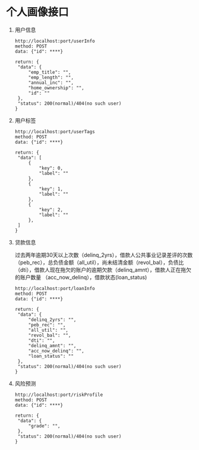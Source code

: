 # 个人画像接口

1. 用户信息

   ```
   http://localhost:port/userInfo
   method: POST
   data: {"id": ****}
   
   return: {
   	"data": {
   		"emp_title": "",
   		"emp_length": "",
   		"annual_inc": "",
   		"home_ownership": "",
   		"id": ""
   	},
   	"status": 200(normal)/404(no such user)
   }
   ```

   

2. 用户标签

   ```
   http://localhost:port/userTags
   method: POST
   data: {"id": ****}
   
   return: {
   	"data": [
   		{
   			"key": 0,
   			"label": ""
   		},
   		{
   			"key": 1,
   			"label": ""
   		},
   		{
   			"key": 2,
   			"label": ""
   		},
   	]
   }
   ```

   

3. 贷款信息

   过去两年逾期30天以上次数（delinq_2yrs），借款人公共事业记录差评的次数（peb_rec），总负债金额（all_util），尚未结清金额（revol_bal），负债比（dti），借款⼈现在拖⽋的账户的逾期欠款（delinq_amnt），借款⼈正在拖⽋的账户数量 （acc_now_delinq），借款状态(loan_status)

   ```
   http://localhost:port/loanInfo
   method: POST
   data: {"id": ****}
   
   return: {
   	"data": {
   		"delinq_2yrs": "",
   		"peb_rec": "",
   		"all_util": "",
   		"revol_bal": "",
   		"dti": "",
   		"delinq_amnt": "",
   		"acc_now_delinq": "",
   		"loan_status": ""
   	},
   	"status": 200(normal)/404(no such user)
   }
   ```

   

4. 风险预测

   ```
   http://localhost:port/riskProfile
   method: POST
   data: {"id": ****}
   
   return: {
   	"data": {
   		"grade": "",
   	},
   	"status": 200(normal)/404(no such user)
   }
   ```

   


